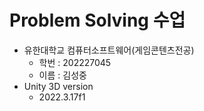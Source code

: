# Problem Solving 수업
* 유한대학교 컴퓨터소프트웨어(게임콘텐츠전공)
  * 학번 : 202227045
  * 이름 : 김성중
* Unity 3D version
  * 2022.3.17f1
